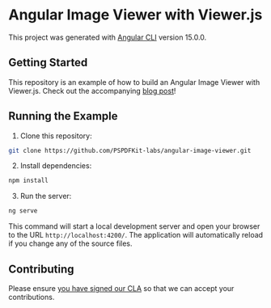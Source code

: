 # Angular Image Viewer with Viewer.js

This project was generated with [Angular CLI](https://github.com/angular/angular-cli) version 15.0.0.
## Getting Started

This repository is an example of how to build an Angular Image Viewer with Viewer.js. Check out the accompanying [blog post](https://pspdfkit.com/blog/2023/how-to-build-an-angular-image-viewer-with-viewerjs)!

## Running the Example

1. Clone this repository:

```bash
git clone https://github.com/PSPDFKit-labs/angular-image-viewer.git
```

2. Install dependencies:

```bash
npm install
```

3. Run the server:

```bash
ng serve
```

This command will start a local development server and open your browser to the URL `http://localhost:4200/`. The application will automatically reload if you change any of the source files.

## Contributing

Please ensure [you have signed our CLA](https://pspdfkit.com/guides/web/current/miscellaneous/contributing/) so that we can accept your contributions.


